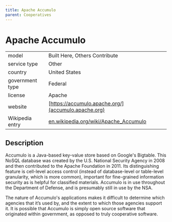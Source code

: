 ```yaml
---
title: Apache Accumulo
parent: Cooperatives
---
```


# Apache Accumulo

|                   |                                          |
|:------------------|:-----------------------------------------|
| model             | Built Here, Others Contribute
| service type      | Other
| country           | United States
| government type   | Federal
| license           | Apache
| website           | [https://accumulo.apache.org/](accumulo.apache.org)
| Wikipedia entry  | [en.wikipedia.org/wiki/Apache_Accumulo](https://en.wikipedia.org/wiki/Apache_Accumulo)

## Description
Accumulo is a Java-based key-value store based on Google's Bigtable. This NoSQL database was created by the U.S. National Security Agency in 2008 and then contributed to the Apache Foundation in 2011. Its distinguishing feature is cell-level access control (instead of database-level or table-level granularity, which is more common), important for fine-grained information security as is helpful for classified materials. Accumulo is in use throughout the Department of Defense, and is presumably still in use by the NSA.

The nature of Accumulo's applications makes it difficult to determine which agencies that it’s used by, and the extent to which those agencies support it. It is possible that Accumulo is simply open source software that originated within government, as opposed to truly cooperative software.
